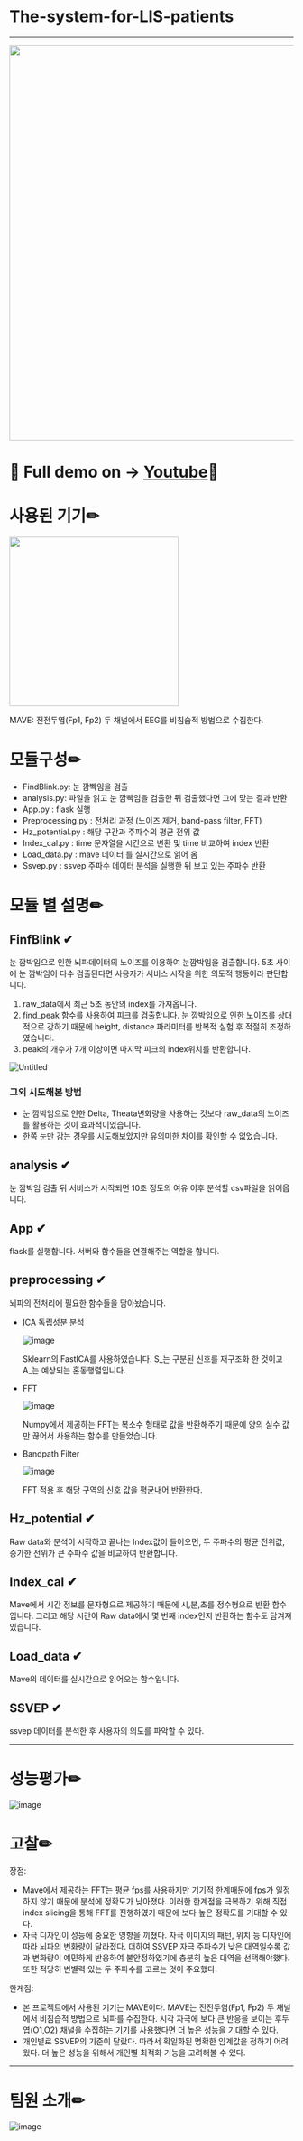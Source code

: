 # The-system-for-LIS-patients
-------------------------------------



<p align="center"><img src="https://user-images.githubusercontent.com/74172467/204238519-4af4fd86-d7ce-4318-b5f7-b104204d4269.gif" width= "700">
    
# 💫 Full demo on -> [Youtube](https://youtu.be/MI3txBwcGmY)💫

    
    
# 사용된 기기✏

 <img src="https://user-images.githubusercontent.com/74172467/204225893-72915129-70ce-499b-bff9-c03f2175a322.png" width="300" height = "300">




MAVE: 전전두엽(Fp1, Fp2) 두 채널에서 EEG를 비침습적 방법으로 수집한다.

# 모듈구성✏
- FindBlink.py: 눈 깜빡임을 검출
- analysis.py:  파일을 읽고 눈 깜빡임을 검출한 뒤 검출했다면 그에 맞는 결과 반환 
- App.py : flask 실행
- Preprocessing.py : 전처리 과정 (노이즈 제거, band-pass filter, FFT)
- Hz_potential.py : 해당 구간과 주파수의 평균 전위 값
- Index_cal.py : time 문자열을 시간으로 변환 및 time 비교하여 index 반환
- Load_data.py : mave 데이터 를 실시간으로 읽어 옴
- Ssvep.py : ssvep 주파수 데이터 분석을 실행한 뒤 보고 있는 주파수 반환

# 모듈 별 설명✏

## FinfBlink ✔

눈 깜박임으로 인한 뇌파데이터의 노이즈를 이용하여 눈깜박임을 검출합니다.
5초 사이에 눈 깜박임이 다수 검출된다면 사용자가 서비스 시작을 위한 의도적 행동이라 판단합니다.

1) raw_data에서 최근 5초 동안의 index를 가져옵니다.
2) find_peak 함수를 사용하여 피크를 검출합니다. 눈 깜박임으로 인한 노이즈를 상대적으로 강하기 때문에 height, distance 파라미터를 반복적 실험 후 적절히 조정하였습니다.
3) peak의 개수가 7개 이상이면 마지막 피크의 index위치를 반환합니다.

![Untitled](https://user-images.githubusercontent.com/74172467/202417392-d509f677-dbc3-4ba4-a62a-82192633f4ce.png)
### 그외 시도해본 방법
+ 눈 깜박임으로 인한 Delta, Theata변화량을 사용하는 것보다 raw_data의 노이즈를 활용하는 것이 효과적이었습니다.
+ 한쪽 눈만 감는 경우를 시도해보았지만 유의미한 차이를 확인할 수 없었습니다.

## analysis ✔
눈 깜박임 검출 뒤 서비스가 시작되면 10초 정도의 여유 이후 분석할 csv파일을 읽어옵니다.

## App ✔
flask를 실행합니다.
서버와 함수들을 연결해주는 역할을 합니다.

## preprocessing ✔
뇌파의 전처리에 필요한 함수들을 담아놨습니다.
- ICA 독립성분 분석

    ![image](https://user-images.githubusercontent.com/74172467/204206433-a46210a0-f69f-4e62-b0e9-3555eb9c5d0b.png)
    
    Sklearn의 FastICA를 사용하였습니다. S_는 구분된 신호를 재구조화 한 것이고 A_는 예상되는 혼동행렬입니다.

- FFT

    ![image](https://user-images.githubusercontent.com/74172467/204206925-dcd6c2dd-f466-4035-ad93-a5957b3b6028.png)
    
    Numpy에서 제공하는 FFT는 복소수 형태로 값을 반환해주기 때문에 양의 실수 값만 끊어서 사용하는 함수를 만들었습니다.

- Bandpath Filter

    ![image](https://user-images.githubusercontent.com/74172467/204207332-0a1be2f3-608e-4274-adab-060cf6a8019c.png)
    
    FFT 적용 후 해당 구역의 신호 값을 평균내어 반환한다. 

## Hz_potential ✔
Raw data와 분석이 시작하고 끝나는 Index값이 들어오면, 두 주파수의 평균 전위값, 증가한 전위가 큰 주파수 값을 비교하여 반환합니다.
    
## Index_cal ✔
Mave에서 시간 정보를 문자형으로 제공하기 때문에 시,분,초를 정수형으로 반환 함수입니다.
그리고 해당 시간이 Raw data에서 몇 번째 index인지 반환하는 함수도 담겨져 있습니다.

## Load_data ✔
Mave의 데이터를 실시간으로 읽어오는 함수입니다.

## SSVEP ✔
ssvep 데이터를 분석한 후 사용자의 의도를 파악할 수 있다.

-------------------------------------

# 성능평가✏

![image](https://user-images.githubusercontent.com/74172467/204210441-003db8a8-b8b7-498e-9117-99c1d5231cc4.png)


# 고찰✏

장점:
- Mave에서 제공하는 FFT는 평균 fps를 사용하지만 기기적 한계때문에 fps가 일정하지 않기 때문에 분석에 정확도가 낮아졌다. 이러한 한계점을 극복하기 위해 직접 index slicing을 통해 FFT를 진행하였기 때문에 보다 높은 정확도를 기대할 수 있다.
- 자극 디자인이 성능에 중요한 영향을 끼쳤다. 자극 이미지의 패턴, 위치 등 디자인에 따라 뇌파의 변화량이 달라졌다. 더하여 SSVEP 자극 주파수가 낮은 대역일수록 값과 변화량이 예민하게 반응하여 불안정하였기에 충분히 높은 대역을 선택해야했다. 또한 적당히 변별력 있는 두 주파수를 고르는 것이 주요했다.

한계점:
- 본 프로젝트에서 사용된 기기는 MAVE이다. MAVE는 전전두염(Fp1, Fp2) 두 채널에서 비침습적 방법으로 뇌파를 수집한다. 시각 자극에 보다 큰 반응을 보이는 후두엽(O1,O2) 채널을 수집하는 기기를 사용했다면 더 높은 성능을 기대할 수 있다.
- 개인별로 SSVEP의 기준이 달랐다. 따라서 획일화된 명확한 임계값을 정하기 어려웠다. 더 높은 성능을 위해서 개인별 최적화 기능을 고려해볼 수 있다.

    
-------------------------------------------
    
# 팀원 소개✏

![image](https://user-images.githubusercontent.com/74172467/204210813-ace0029f-e6b1-419a-8946-001ad68ee9c3.png)

